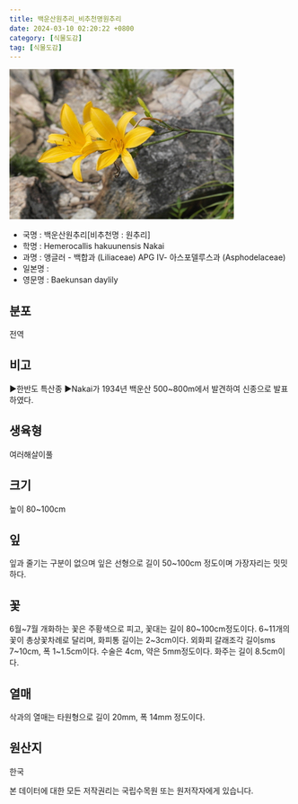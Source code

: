 ```yaml
---
title: 백운산원추리_비추천명원추리
date: 2024-03-10 02:20:22 +0800
category: [식물도감]
tag: [식물도감]
---
```




![백운산원추리[비추천명 : 원추리]](/assets/img/fileUpload/plants/basic/Liliaceae/Hemerocallis/P000000418/P000000418_202205_1_th2.jpg)
- 국명 : 백운산원추리[비추천명 : 원추리]
- 학명 : Hemerocallis hakuunensis Nakai
- 과명 : 앵글러 - 백합과 (Liliaceae) APG Ⅳ- 아스포델루스과 (Asphodelaceae)
- 일본명 : 
- 영문명 : Baekunsan daylily


## 분포
전역
## 비고
▶한반도 특산종
▶Nakai가 1934년 백운산 500~800m에서 발견하여 신종으로 발표하였다.
## 생육형
여러해살이풀
## 크기
높이 80~100cm
## 잎
잎과 줄기는 구분이 없으며 잎은 선형으로 길이 50~100cm 정도이며 가장자리는 밋밋하다.
## 꽃
6월~7월 개화하는 꽃은 주황색으로 피고, 꽃대는 길이 80~100cm정도이다. 6~11개의 꽃이 총상꽃차례로 달리며, 화피통 길이는 2~3cm이다. 외화피 갈래조각 길이sms 7~10cm, 폭 1~1.5cm이다. 수술은 4cm, 약은 5mm정도이다. 화주는 길이 8.5cm이다.
## 열매
삭과의 열매는 타원형으로 길이 20mm, 폭 14mm 정도이다.
## 원산지
한국






본 데이터에 대한 모든 저작권리는 국립수목원 또는 원저작자에게 있습니다.
